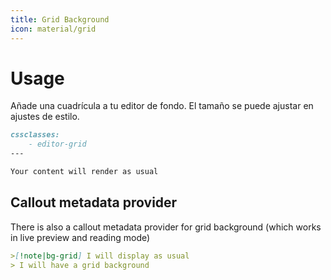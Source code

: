 ```yaml
---
title: Grid Background
icon: material/grid
---
```


# Usage

Añade una cuadrícula a tu editor de fondo. El tamaño se puede ajustar en ajustes de estilo.

```md
cssclasses:
    - editor-grid
---

Your content will render as usual
```

## Callout metadata provider

There is also a callout metadata provider for grid background (which works in
live preview and reading mode)

```md
>[!note|bg-grid] I will display as usual
> I will have a grid background
```

